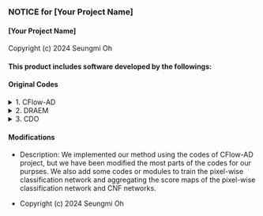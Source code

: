 ### NOTICE for [Your Project Name]

#### [Your Project Name]

Copyright (c) 2024 Seungmi Oh


#### This product includes software developed by the followings:

#### Original Codes

<details>
<summary>
1. CFlow-AD
</summary>

    - Project: CFlow-AD (Real-Time Unsupervised Anomaly Detection with Localization via Conditional Normalizing Flows)
    - URL: https://github.com/gudovskiy/cflow-ad/tree/master

    - Copyright (c) 2021, Panasonic AI Lab of Panasonic Corporation of North America.
    - License: BSD 3-Clause (https://opensource.org/license/bsd-3-clause/)
    - See the original LICENSE file for details.

    - We implemented our method based on this software.
    - Portions of this software have been modified for our purposes by Seungmi Oh.

</details>
    
<details>
<summary>
2. DRAEM
</summary>

    - Project: DRAEM (A Discriminatively Trained Reconstruction Embedding for Surface Anomaly Detection)
    - URL: https://github.com/VitjanZ/DRAEM
  
    - Copyright (c) 2021 VitjanZ
    - License: MIT (https://opensource.org/licenses/MIT)
    - See the original LICENSE file for details.
    
    - "perlin.py" of this software is used for generating the synthetic defect data. 
    - "data_loader.py" of this software have been modified for our purposes by Seungmi Oh.

</details>


<details>
<summary>
3. CDO
</summary>

    - Project: CDO (Collaborative Discrepancy Optimization for Reliable Image Anomaly Localization)
    - URL: https://github.com/caoyunkang/CDO

    - Copyright (c) 2023 Yunkang Cao
    - License: MIT (https://opensource.org/licenses/MIT)
    - See the original LICENSE file for details.
  
    - "cal_pro_metric" function of this software is used for calcuating AUPRO (Area Under Per-Region Overlap) metric.

</details>


#### Modifications

- Description: We implemented our method using the codes of CFlow-AD project, but we have been modified the most parts of the codes for our purpses.
        We also add some codes or modules to train the pixel-wise classification network and aggregating the score maps of the pixel-wise classification network and CNF networks.

- Copyright (c) 2024 Seungmi Oh

